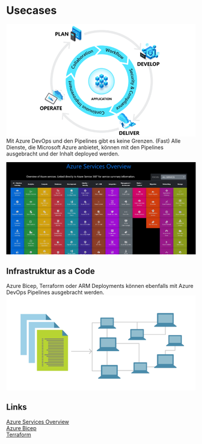 # Usecases



![Azure Services Overview](Bild12.png)
Mit Azure DevOps und den Pipelines gibt es keine Grenzen. (Fast) Alle Dienste, die Microsoft Azure anbietet, können mit den Pipelines ausgebracht und der Inhalt deployed werden. 

![Azure Services Overview](Bild10.jpg)

## Infrastruktur as a Code 
Azure Bicep, Terraform oder ARM Deployments können ebenfalls mit Azure DevOps Pipelines ausgebracht werden.
![Azure Services Overview](Bild11.png)


## Links
[Azure Services Overview](https://azurecharts.com/overview)  
[Azure Bicep](https://docs.microsoft.com/de-de/azure/azure-resource-manager/bicep/overview)  
[Terraform](https://www.terraform.io/)  